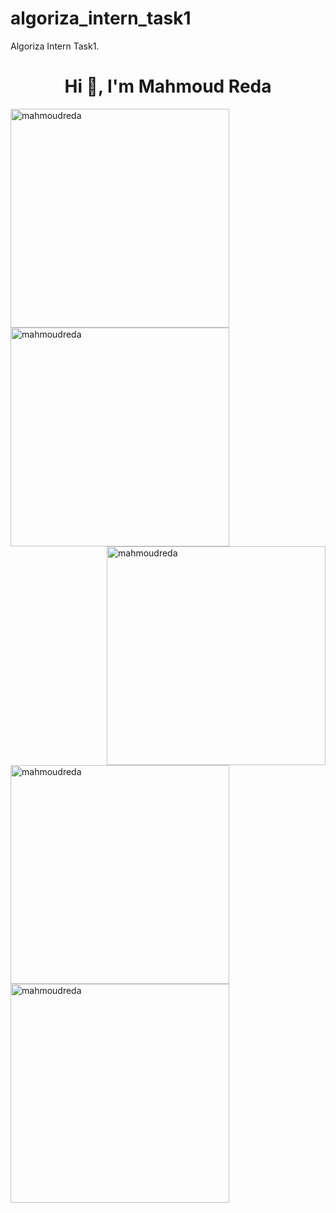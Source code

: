 # algoriza_intern_task1

Algoriza Intern Task1.

<h1 align="center">Hi 👋, I'm Mahmoud Reda</h1>
<img align="left" width="350" src="https://firebasestorage.googleapis.com/v0/b/talabat-d4b5a.appspot.com/o/WhatsApp%20Image%202022-06-29%20at%204.03.29%20PM%20(1).jpeg?alt=media&token=3717da56-758b-4e6e-be9c-e31e8399710e" alt="mahmoudreda" />

<img align="left" width="350" src="https://firebasestorage.googleapis.com/v0/b/talabat-d4b5a.appspot.com/o/WhatsApp%20Image%202022-06-29%20at%204.03.29%20PM.jpeg?alt=media&token=03ddd4bd-abe1-469a-9769-538b706ae50b" alt="mahmoudreda" />

<img align="right" width="350" src="https://firebasestorage.googleapis.com/v0/b/talabat-d4b5a.appspot.com/o/WhatsApp%20Image%202022-06-29%20at%204.03.31%20PM.jpeg?alt=media&token=e009f86a-2581-4483-b136-6b55c7d99c25" alt="mahmoudreda" />

<img align="left" width="350" src="https://firebasestorage.googleapis.com/v0/b/talabat-d4b5a.appspot.com/o/WhatsApp%20Image%202022-06-29%20at%204.03.31%20PM%20(1).jpeg?alt=media&token=12e710c4-3573-407e-b696-85cb6a74b4a5" alt="mahmoudreda" />

<img align="left" width="350" src="https://firebasestorage.googleapis.com/v0/b/talabat-d4b5a.appspot.com/o/WhatsApp%20Image%202022-06-29%20at%204.03.32%20PM.jpeg?alt=media&token=3ae7543d-82db-4ce9-817f-1b38a6d0b4ff" alt="mahmoudreda" />

